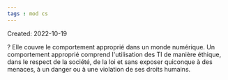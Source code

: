 ```yaml
---
tags : mod cs
---
```

Created: 2022-10-19 

?
Elle couvre le comportement approprié dans un monde numérique. Un comportement approprié comprend l'utilisation des TI de manière éthique, dans le respect de la société, de la loi et sans exposer quiconque à des menaces, à un danger ou à une violation de ses droits humains.
<!--SR:!2022-11-26,4,210-->